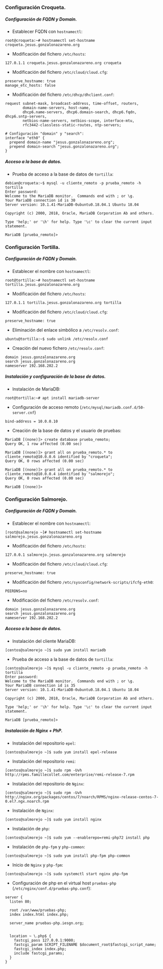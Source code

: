 ### Configuración Croqueta.
##### Configuración de FQDN y Domain.
- Establecer FQDN con `hostnamectl`:
~~~
root@croqueta:~# hostnamectl set-hostname croqueta.jesus.gonzalonazareno.org
~~~

- Modificación del fichero `/etc/hosts`:
~~~
127.0.1.1 croqueta.jesus.gonzalonazareno.org croqueta
~~~

- Modificación del fichero `/etc/cloud/cloud.cfg`:
~~~
preserve_hostname: true
manage_etc_hosts: false
~~~

- Modificación del fichero `/etc/dhcp/dhclient.conf`:
~~~
request subnet-mask, broadcast-address, time-offset, routers,
        domain-name-servers, host-name,
        dhcp6.name-servers, dhcp6.domain-search, dhcp6.fqdn, dhcp6.sntp-servers,
        netbios-name-servers, netbios-scope, interface-mtu,
        rfc3442-classless-static-routes, ntp-servers;

# Configuración "domain" y "search":
interface "eth0" {
  prepend domain-name "jesus.gonzalonazareno.org";
  prepend domain-search "jesus.gonzalonazareno.org";
}
~~~

##### Acceso a la base de datos.
- Prueba de acceso a la base de datos de `tortilla`:
~~~
debian@croqueta:~$ mysql -u cliente_remoto -p prueba_remoto -h tortilla
Enter password: 
Welcome to the MariaDB monitor.  Commands end with ; or \g.
Your MariaDB connection id is 30
Server version: 10.1.41-MariaDB-0ubuntu0.18.04.1 Ubuntu 18.04

Copyright (c) 2000, 2018, Oracle, MariaDB Corporation Ab and others.

Type 'help;' or '\h' for help. Type '\c' to clear the current input statement.

MariaDB [prueba_remoto]>
~~~

### Configuración Tortilla.
##### Configuración de FQDN y Domain.
- Establecer el nombre con `hostnamectl`:
~~~
root@tortilla:~# hostnamectl set-hostname tortilla.jesus.gonzalonazareno.org
~~~

- Modificación del fichero `/etc/hosts`:
~~~
127.0.1.1 tortilla.jesus.gonzalonazareno.org tortilla
~~~

- Modificación del fichero `/etc/cloud/cloud.cfg`:
~~~
preserve_hostname: true
~~~

- Eliminación del enlace simbólico a `/etc/resolv.conf`:
~~~
ubuntu@tortilla:~$ sudo unlink /etc/resolv.conf
~~~

- Creación del nuevo fichero `/etc/resolv.conf`:
~~~
domain jesus.gonzalonazareno.org
search jesus.gonzalonazareno.org
nameserver 192.168.202.2
~~~

##### Instalación y configuración de la base de datos.
- Instalación de MariaDB:
~~~
root@tortilla:~# apt install mariadb-server
~~~

- Configuración de acceso remoto (`/etc/mysql/mariadb.conf.d/50-server.cnf`)
~~~
bind-address = 10.0.0.10
~~~

- Creación de la base de datos y el usuario de pruebas:
~~~
MariaDB [(none)]> create database prueba_remoto;
Query OK, 1 row affected (0.00 sec)

MariaDB [(none)]> grant all on prueba_remoto.* to cliente_remoto@10.0.0.6 identified by "croqueta";
Query OK, 0 rows affected (0.00 sec)

MariaDB [(none)]> grant all on prueba_remoto.* to cliente_remoto@10.0.0.4 identified by "salmorejo";
Query OK, 0 rows affected (0.00 sec)

MariaDB [(none)]> 
~~~

### Configuración Salmorejo.
##### Configuración de FQDN y Domain.
- Establecer el nombre con `hostnamectl`:
~~~
[root@salmorejo ~]# hostnamectl set-hostname salmorejo.jesus.gonzalonazareno.org
~~~

- Modificación del fichero `/etc/hosts`:
~~~
127.0.0.1 salmorejo.jesus.gonzalonazareno.org salmorejo
~~~

- Modificación del fichero `/etc/cloud/cloud.cfg`:
~~~
preserve_hostname: true
~~~

- Modificación del fichero `/etc/sysconfig/network-scripts/ifcfg-eth0`:
~~~
PEERDNS=no
~~~

- Modificación del fichero `/etc/resolv.conf`:
~~~
domain jesus.gonzalonazareno.org
search jesus.gonzalonazareno.org
nameserver 192.168.202.2
~~~

##### Acceso a la base de datos.
- Instalación del cliente MariaDB:
~~~
[centos@salmorejo ~]$ sudo yum install mariadb
~~~

- Prueba de acceso a la base de datos de `tortilla`:
~~~
[centos@salmorejo ~]$ mysql -u cliente_remoto -p prueba_remoto -h tortilla
Enter password: 
Welcome to the MariaDB monitor.  Commands end with ; or \g.
Your MariaDB connection id is 35
Server version: 10.1.41-MariaDB-0ubuntu0.18.04.1 Ubuntu 18.04

Copyright (c) 2000, 2018, Oracle, MariaDB Corporation Ab and others.

Type 'help;' or '\h' for help. Type '\c' to clear the current input statement.

MariaDB [prueba_remoto]> 
~~~

##### Instalación de Nginx + PhP.
- Instalación del repositorio `epel`:
~~~
[centos@salmorejo ~]$ sudo yum install epel-release
~~~

- Instalación del repositorio `remi`:
~~~
[centos@salmorejo ~]$ sudo rpm -Uvh http://rpms.famillecollet.com/enterprise/remi-release-7.rpm
~~~

- Instalación del repositorio de `Nginx`:
~~~
[centos@salmorejo ~]$ sudo rpm -Uvh http://nginx.org/packages/centos/7/noarch/RPMS/nginx-release-centos-7-0.el7.ngx.noarch.rpm
~~~

- Instalación de `Nginx`:
~~~
[centos@salmorejo ~]$ sudo yum install nginx
~~~

- Instalación de `php`:
~~~
[centos@salmorejo ~]$ sudo yum --enablerepo=remi-php72 install php
~~~

- Instalación de `php-fpm` y `php-common`:
~~~
[centos@salmorejo ~]$ sudo yum install php-fpm php-common
~~~

- Inicio de `Nginx` y `php-fpm`:
~~~
[centos@salmorejo ~]$ sudo systemctl start nginx php-fpm
~~~

- Configuración de php en el virtual host `pruebas-php` (`/etc/nginx/conf.d/pruebas-php.conf`):
~~~
server {
  listen 80;

  root /var/www/pruebas-php;
  index index.html index.php;

  server_name pruebas-php.iesgn.org;


  location ~ \.php$ {
    fastcgi_pass 127.0.0.1:9000;
    fastcgi_param SCRIPT_FILENAME $document_root$fastcgi_script_name;
    fastcgi_index index.php;
    include fastcgi_params;
  }
}
~~~
